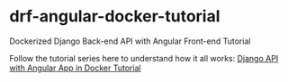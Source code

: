 # drf-angular-docker-tutorial
Dockerized Django Back-end API with Angular Front-end Tutorial

Follow the tutorial series here to understand how it all works: [Django API with Angular App in Docker Tutorial](https://dragonprogrammer.com/dockerized-django-api-angular-tutorial/)
